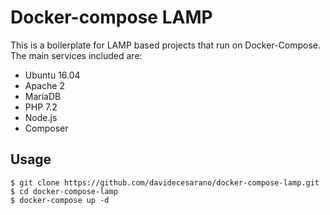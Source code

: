 # Docker-compose LAMP
This is a boilerplate for LAMP based projects that run on Docker-Compose. 
The main services included are:
* Ubuntu 16.04
* Apache 2
* MariaDB
* PHP 7.2
* Node.js
* Composer

## Usage
```
$ git clone https://github.com/davidecesarano/docker-compose-lamp.git
$ cd docker-compose-lamp
$ docker-compose up -d
```
